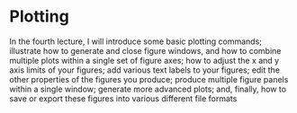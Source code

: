 # Plotting

In the fourth lecture, I will introduce some basic plotting commands; illustrate how to generate and close figure windows, and how to combine multiple plots within a single set of figure axes; how to adjust the x and y axis limits of your figures; add various text labels to your figures; edit the other properties of the figures you produce; produce multiple figure panels within a single window; generate more advanced plots; and, finally, how to save or export these figures into various different file formats
